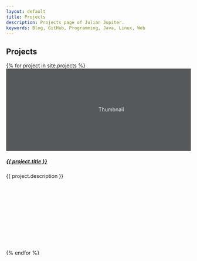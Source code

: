 ```yaml
---
layout: default
title: Projects
description: Projects page of Julian Jupiter.
keywords: Blog, GitHub, Programming, Java, Linux, Web
---
```


<section class="jumbotron text-center rounded-0">
    <div class="container">
        <h1>Projects</h1>
    </div>
</section>
<section class="album py-5 bg-white">
    <div class="container">
        <div class="row">
            {% for project in site.projects %}
            <div class="col-md-4">
                <div class="card mb-4 shadow-sm">
                    <svg class="bd-placeholder-img card-img-top" width="100%" height="225" xmlns="http://www.w3.org/2000/svg" preserveAspectRatio="xMidYMid slice" focusable="false" role="img" aria-label="Placeholder: Thumbnail"><title>Placeholder</title><rect width="100%" height="100%" fill="#55595c"/><text x="50%" y="50%" fill="#eceeef" dy=".3em">Thumbnail</text></svg>
                    <div class="card-body" style="min-height: 250px;">
                        <h5 class="card-title"><a href="{{ project.website }}" title="{{ project.description }}">{{ project.title }}</a></h5>
                        <p class="card-text">{{ project.description }}</p>
                    </div>
                </div>
            </div>
            {% endfor %}
        </div>
    </div>
</section>